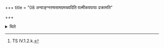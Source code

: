 +++
title = "08 अन्वाङ्ग्नरुषसामग्रमख्यदिति वल्मीकवपायाः प्रक्रामति"

+++

<details><summary>थिते</summary>

8. He steps on the fossilized anthill with anvagniruṣasāmagramakhyat.[^1]  

[^1]: TS IV.1.2.k. 
</details>
